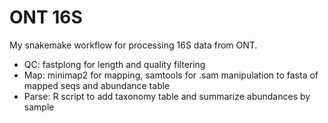 # ONT 16S
My snakemake workflow for processing 16S data from ONT.  

- QC: fastplong for length and quality filtering
- Map: minimap2 for mapping, samtools for .sam manipulation to fasta of mapped seqs and abundance table
- Parse: R script to add taxonomy table and summarize abundances by sample